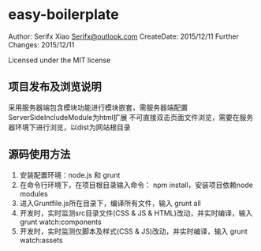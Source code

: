 # easy-boilerplate

Author: Serifx Xiao <Serifx@outlook.com>
CreateDate: 2015/12/11
Further Changes: 2015/12/11 <Serifx Xiao>

Licensed under the MIT license

## 项目发布及浏览说明

采用服务器端包含模块功能进行模块嵌套，需服务器端配置ServerSideIncludeModule为html扩展
不可直接双击页面文件浏览，需要在服务器环境下进行浏览，以dist为网站根目录

## 源码使用方法

1. 安装配置环境：node.js 和 grunt
2. 在命令行环境下，在项目根目录输入命令： npm install，安装项目依赖node modules
3. 进入Gruntfile.js所在目录下，编译所有文件，输入 grunt all
4. 开发时，实时监测src目录文件(CSS & JS & HTML)改动，并实时编译，输入 grunt watch:components
5. 开发时，实时监测仅脚本及样式(CSS & JS)改动，并实时编译，输入 grunt watch:assets
